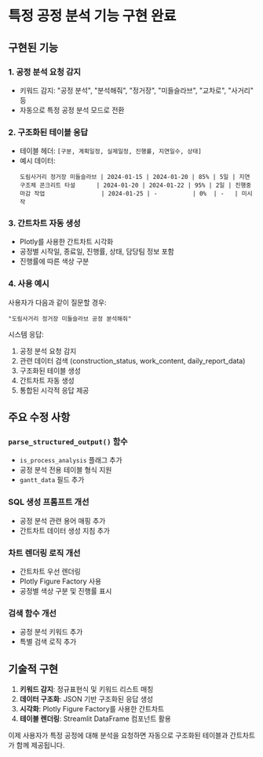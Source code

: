 # 특정 공정 분석 기능 구현 완료

## 구현된 기능

### 1. 공정 분석 요청 감지
- 키워드 감지: "공정 분석", "분석해줘", "정거장", "미들슬라브", "교차로", "사거리" 등
- 자동으로 특정 공정 분석 모드로 전환

### 2. 구조화된 테이블 응답
- 테이블 헤더: `[구분, 계획일정, 실제일정, 진행률, 지연일수, 상태]`
- 예시 데이터:
  ```
  도림사거리 정거장 미들슬라브 | 2024-01-15 | 2024-01-20 | 85% | 5일 | 지연
  구조체 콘크리트 타설      | 2024-01-20 | 2024-01-22 | 95% | 2일 | 진행중
  마감 작업                | 2024-01-25 | -          | 0%  | -   | 미시작
  ```

### 3. 간트차트 자동 생성
- Plotly를 사용한 간트차트 시각화
- 공정별 시작일, 종료일, 진행률, 상태, 담당팀 정보 포함
- 진행률에 따른 색상 구분

### 4. 사용 예시
사용자가 다음과 같이 질문할 경우:
```
"도림사거리 정거장 미들슬라브 공정 분석해줘"
```

시스템 응답:
1. 공정 분석 요청 감지
2. 관련 데이터 검색 (construction_status, work_content, daily_report_data)
3. 구조화된 테이블 생성
4. 간트차트 자동 생성
5. 통합된 시각적 응답 제공

## 주요 수정 사항

### `parse_structured_output()` 함수
- `is_process_analysis` 플래그 추가
- 공정 분석 전용 테이블 형식 지원
- `gantt_data` 필드 추가

### SQL 생성 프롬프트 개선
- 공정 분석 관련 용어 매핑 추가
- 간트차트 데이터 생성 지침 추가

### 차트 렌더링 로직 개선
- 간트차트 우선 렌더링
- Plotly Figure Factory 사용
- 공정별 색상 구분 및 진행률 표시

### 검색 함수 개선
- 공정 분석 키워드 추가
- 특별 검색 로직 추가

## 기술적 구현

1. **키워드 감지**: 정규표현식 및 키워드 리스트 매칭
2. **데이터 구조화**: JSON 기반 구조화된 응답 생성
3. **시각화**: Plotly Figure Factory를 사용한 간트차트
4. **테이블 렌더링**: Streamlit DataFrame 컴포넌트 활용

이제 사용자가 특정 공정에 대해 분석을 요청하면 자동으로 구조화된 테이블과 간트차트가 함께 제공됩니다.

